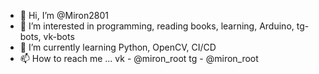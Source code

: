 - 👋 Hi, I’m @Miron2801
- 👀 I’m interested in programming, reading books, learning, Arduino, tg-bots, vk-bots  
- 🌱 I’m currently learning Python, OpenCV, CI/CD
- 📫 How to reach me ... vk - @miron_root tg - @miron_root

<!---
Miron2801/Miron2801 is a ✨ special ✨ repository because its `README.md` (this file) appears on your GitHub profile.
You can click the Preview link to take a look at your changes.
--->
